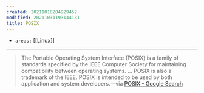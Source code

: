 ```yaml
---
created: 20211018204929452
modified: 20211031193144131
title: POSIX
---
```


- `areas:` [[Linux]]

---

> The Portable Operating System Interface (POSIX) is a family of standards specified by the IEEE Computer Society for maintaining compatibility between operating systems. ... POSIX is also a trademark of the IEEE. POSIX is intended to be used by both application and system developers.—via [POSIX - Google Search](https://www.google.com/search?q=POSIX&oq=POSIX&aqs=chrome..69i57&sourceid=chrome&ie=UTF-8)
